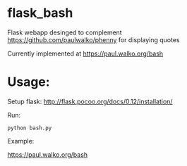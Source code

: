 # flask_bash
Flask webapp desinged to complement https://github.com/paulwalko/phenny for displaying quotes

Currently implemented at https://paul.walko.org/bash

# Usage:
Setup flask: http://flask.pocoo.org/docs/0.12/installation/

Run:

```
python bash.py
```

Example:

https://paul.walko.org/bash
